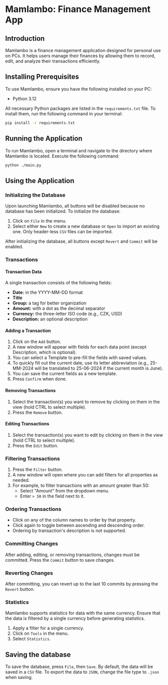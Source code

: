 # Mamlambo: Finance Management App

## Introduction
Mamlambo is a finance management application designed for personal use on PCs. It helps users manage their finances by allowing them to record, edit, and analyze their transactions efficiently.

## Installing Prerequisites
To use Mamlambo, ensure you have the following installed on your PC:
- Python 3.12

All necessary Python packages are listed in the `requirements.txt` file. To install them, run the following command in your terminal:
```sh
pip install -r requirements.txt
```

## Running the Application
To run Mamlambo, open a terminal and navigate to the directory where Mamlambo is located. Execute the following command:
```sh
python ./main.py
```

## Using the Application

### Initializing the Database
Upon launching Mamlambo, all buttons will be disabled because no database has been initialized. To initialize the database:
1. Click on `File` in the menu.
2. Select either `New` to create a new database or `Open` to import an existing one. Only header-less `CSV` files can be imported.

After initializing the database, all buttons except `Revert` and `Commit` will be enabled.

### Transactions

#### Transaction Data
A single transaction consists of the following fields:
- **Date:** in the YYYY-MM-DD format
- **Title**
- **Group:** a tag for better organization
- **Amount:** with a dot as the decimal separator
- **Currency:** the three-letter ISO code (e.g., CZK, USD)
- **Description:** an optional description

#### Adding a Transaction
1. Click on the `Add` button.
2. A new window will appear with fields for each data point (except Description, which is optional).
3. You can select a Template to pre-fill the fields with saved values.
4. To quickly fill out the current date, use its letter abbreviation (e.g., 25-MM-2024 will be translated to 25-06-2024 if the current month is June).
5. You can save the current fields as a new template.
6. Press `Confirm` when done.

#### Removing Transactions
1. Select the transaction(s) you want to remove by clicking on them in the view (hold CTRL to select multiple).
2. Press the `Remove` button.

#### Editing Transactions
1. Select the transaction(s) you want to edit by clicking on them in the view (hold CTRL to select multiple).
2. Press the `Edit` button.

### Filtering Transactions
1. Press the `Filter` button.
2. A new window will open where you can add filters for all properties as needed.
3. For example, to filter transactions with an amount greater than 50:
   - Select "Amount" from the dropdown menu.
   - Enter `> 50` in the field next to it.

### Ordering Transactions
- Click on any of the column names to order by that property.
- Click again to toggle between ascending and descending order.
- Ordering by transaction's description is not supported.

### Committing Changes
After adding, editing, or removing transactions, changes must be committed. Press the `Commit` button to save changes.

### Reverting Changes
After committing, you can revert up to the last 10 commits by pressing the `Revert` button.

### Statistics
Mamlambo supports statistics for data with the same currency. Ensure that the data is filtered by a single currency before generating statistics.
1. Apply a filter for a single currency.
2. Click on `Tools` in the menu.
3. Select `Statistics`.

## Saving the database
To save the database, press `File`, then `Save`.
By default, the data will be saved in a `CSV` file. To export the data to `JSON`, change the file type to `.json` when saving.
